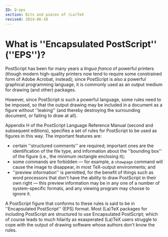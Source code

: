 ```yaml
---
ID: Q-eps
section: Bits and pieces of (La)TeX
revised: 2014-06-10
---
```

# What is ''Encapsulated PostScript'' (''EPS'')?

PostScript has been for many years a _lingua franca_ of powerful
printers (though modern high-quality printers now tend to require some
constrained form of Adobe Acrobat, instead); since PostScript is also a
powerful graphical programming language, it is commonly used as an
output medium for drawing (and other) packages.

However, since PostScript _is_ such a powerful language, some
rules need to be imposed, so that the output drawing may be included
in a document as a figure without ''leaking'' (and thereby destroying
the surrounding document, or failing to draw at all).

Appendix H of the PostScript Language Reference Manual (second
and subsequent editions), specifies a set of rules for PostScript to
be used as figures in this way.  The important features are:
  

-  certain ''structured comments'' are required; important ones are
    the identification of the file type, and information about the
    ''bounding box'' of the figure (i.e., the minimum rectangle
    enclosing it);
-  some commands are forbidden&nbsp;&mdash; for example, a `showpage`
    command will cause the image to disappear, in most TeX-output
    environments; and
-  ''preview information'' is permitted, for the benefit of things
    such as word processors that don't have the ability to draw
    PostScript in their own right&nbsp;&mdash; this preview information may be in
    any one of a number of system-specific formats, and any viewing
    program may choose to ignore it.

A PostScript figure that conforms to these rules is said to be in
''Encapsulated PostScript'' (EPS) format.  Most (La)TeX packages for
including PostScript are structured to use Encapsulated PostScript;
which of course leads to much hilarity as exasperated (La)TeX users
struggle to cope with the output of drawing software whose authors
don't know the rules.

